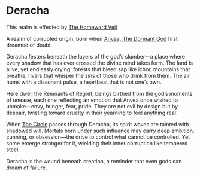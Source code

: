 # Deracha

This realm is effected by [The Homeward Veil](../Concepts/The%20Homeward%20Veil.md)

A realm of corrupted origin, born when [Anvea, The Dormant God](../Gods/Wondrous%20Gods/Anvea%2C%20The%20Dormant%20God.md) first dreamed of doubt.

Deracha festers beneath the layers of the god’s slumber—a place where every shadow that has ever crossed the divine mind takes form. The land is alive, yet endlessly crying: forests that bleed sap like ichor, mountains that breathe, rivers that whisper the sins of those who drink from them. The air hums with a dissonant pulse, a heartbeat that is not one’s own.

Here dwell the Remnants of Regret, beings birthed from the god’s moments of unease, each one reflecting an emotion that Anvea once wished to unmake—envy, hunger, fear, pride. They are not evil by design but by despair, twisting toward cruelty in their yearning to feel anything real.

When [The Circle](../Concepts/The%20Circle.md) passes through Deracha, its spirit waves are tainted with shadowed will. Mortals born under such influence may carry deep ambition, cunning, or obsession—the drive to control what cannot be controlled. Yet some emerge stronger for it, wielding their inner corruption like tempered steel.

Deracha is the wound beneath creation, a reminder that even gods can dream of failure.